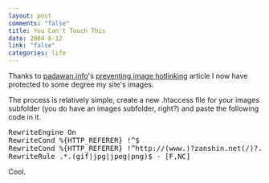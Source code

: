 ```yaml
--- 
layout: post
comments: "false"
title: You Can't Touch This
date: 2004-6-12
link: "false"
categories: life
---
```

Thanks to <a href="http://www.padawan.info/" title="padawan.info">padawan.info</a>'s <a href="http://www.padawan.info/weblog/preventing_image_hotlinking.html" title="preventing image hotlinking">preventing image hotlinking</a> article I now have protected to some degree my site's images.

The process is relatively simple, create a new .htaccess file for your images subfolder (you do have an images subfolder, right?) and paste the following code in it.
<pre>
RewriteEngine On
RewriteCond %{HTTP_REFERER} !^$
RewriteCond %{HTTP_REFERER} !^http://(www.)?zanshin.net(/)?.*$ [NC]
RewriteRule .*.(gif|jpg|jpeg|png)$ - [F,NC]</pre>
Cool.
